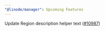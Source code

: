 ```yaml
---
"@linode/manager": Upcoming Features
---
```


Update Region description helper text ([#10987](https://github.com/linode/manager/pull/10987))
